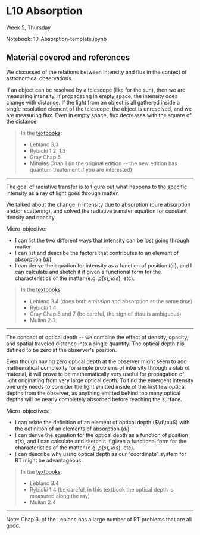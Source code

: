# L10 Absorption

Week 5, Thursday

Notebook: 10-Absorption-template.ipynb

## Material covered and references

We discussed of the relations between intensity and flux in the context of astronomical observations.

If an object can be resolved by a telescope (like for the sun), then we are measuring intensity. If propagating in empty space, the intensity does change with distance. If the light from an object is all gathered inside a single resolution element of the telescope, the object is unresolved, and we are measuring flux. Even in empty space, flux decreases with the square of the distance. 

> In the [textbooks](../CourseInformation/textbooks.md):
> 
>* Leblanc 3.3
>* Rybicki 1.2, 1.3
>* Gray Chap 5
>* Mihalas Chap 1 (in the original edition -- the new edition has quantum treatement if you are interested)

---

The goal of radiative transfer is to figure out what happens to the specific intensity as a ray of light goes through matter. 

We talked about the change in intensity due to absorption (pure absorption and/or scattering), and solved the radiative transfer equation for constant density and opacity.

Micro-objective:
- I can list the two different ways that intensity can be lost going through matter
- I can list and describe the factors that contributes to an element of absorption ($dI$)
- I can derive the equation for intensity as a function of position $I(s)$, and I can calculate and sketch it if given a functional form for the characteristics of the matter (e.g. $\rho(s)$, $\kappa(s)$, etc).



> In the [textbooks](../CourseInformation/textbooks.md):
> 
>* Leblanc 3.4 (does both emission and absorption at the same time)
>* Rybicki 1.4
>* Gray Chap.5 and 7 (be careful, the sign of dtau is ambiguous)
>* Mullan 2.3


---

The concept of optical depth -- we combine the effect of density, opacity, and spatial traveled distance into a single quantity. The optical depth $\tau$ is defined to be zero at the observer's position. 

Even though having zero optical depth at the observer might seem to add mathematical complexity for simple problems of intensity through a slab of material, it will prove to be mathematically very useful for propagation of light originating from very large optical depth. To find the emergent intensity one only needs to consider the light emitted inside of the first few optical depths from the observer, as anything emitted behind too many optical depths will be nearly completely absorbed before reaching the surface.

Micro-objectives:
- I can relate the definition of an element of optical depth ($\d\tau$) with the definition of an elements of absorption ($dI$)
- I can derive the equation for the optical depth as a function of position $\tau(s)$, and I can calculate and sketch it if given a functional form for the characteristics of the matter (e.g. $\rho(s)$, $\kappa(s)$, etc).
- I can describe why using optical depth as our “coordinate” system for RT might be advantageous. 

> In the [textbooks](../CourseInformation/textbooks.md):
> 
>* Leblanc 3.4
>* Rybicki 1.4 (be careful, in this textbook the optical depth is measured along the ray)
>* Mullan 2.4

---
Note: Chap 3. of the Leblanc has a large number of RT problems that are all good. 